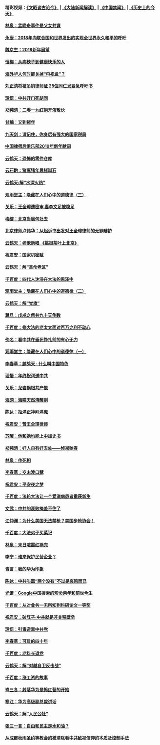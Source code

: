 #### 精彩视频：[《文昭谈古论今》](https://github.com/gfw-breaker/wenzhao/blob/master/README.md?t=01031531) | [《大陆新闻解读》](https://github.com/gfw-breaker/ntdtv-comedy/blob/master/README.md?t=01031531) | [《中国禁闻》](https://github.com/gfw-breaker/ntdtv-news/blob/master/README.md?t=01031531) | [《历史上的今天》](https://github.com/gfw-breaker/today-in-history/blob/master/README.md?t=01031531) 

#### [林泉：孟晚舟事件是父女共谋](../pages/nsc993/n10947780.md?t=01031531) 

#### [永康：2018年向联合国和世界发出的实现全世界永久和平的呼吁](../pages/nsc993/n10947756.md?t=01031531) 

#### [魏京生：2019新年展望](../pages/nsc993/n10947691.md?t=01031531) 

#### [恒梅：从病秧子到健康快乐的人](../pages/nsc993/n10947469.md?t=01031531) 

#### [海外华人何时能关掉“电视盒”？](../pages/nsc993/n10945406.md?t=01031531) 

#### [刘正清将被吊销律师证 25位同仁发紧急呼吁书](../pages/nsc993/n10944361.md?t=01031531) 

#### [理悟：中共开门死胡同](../pages/nsc993/n10944908.md?t=01031531) 

#### [郑纯清：二零一九红朝开演散伙](../pages/nsc993/n10944905.md?t=01031531) 

#### [甘楠：又到猪年](../pages/nsc993/n10944903.md?t=01031531) 

#### [九天剑：请记住，你身后有强大的国家税局](../pages/nsc993/n10944885.md?t=01031531) 

#### [中国律师后俱乐部2019年新年献词](../pages/nsc993/n10944348.md?t=01031531) 

#### [云鹤天：恐怖的零件仓库](../pages/nsc993/n10942847.md?t=01031531) 

#### [云石黔：猪瘟猪年思猪叫石](../pages/nsc993/n10943180.md?t=01031531) 

#### [云鹤天:解“水深火热”](../pages/nsc993/n10942828.md?t=01031531) 

#### [观雨堂主：隐藏在人们心中的道德律（三）](../pages/nsc993/n10941445.md?t=01031531) 

#### [关乐：王全璋遭密审 妻李文足被稳足](../pages/nsc993/n10941420.md?t=01031531) 

#### [梅绽：北京当局何处去](../pages/nsc993/n10941407.md?t=01031531) 

#### [北京律师卢伟华：从起诉书出发对王全璋律师的无罪辩护](../pages/nsc993/n10939303.md?t=01031531) 

#### [云鹤天：老歌新唱 《挑担茶叶上北京》](../pages/nsc993/n10937870.md?t=01031531) 

#### [祝君安：国家机密赋](../pages/nsc993/n10937863.md?t=01031531) 

#### [云鹤天：解“革命老区”](../pages/nsc993/n10937858.md?t=01031531) 

#### [千百度：四代人沐浴在大法的恩泽中](../pages/nsc993/n10937630.md?t=01031531) 

#### [观雨堂主：隐藏在人们心中的道德律（二）](../pages/nsc993/n10937219.md?t=01031531) 

#### [云鹤天：解“党旗”](../pages/nsc993/n10937211.md?t=01031531) 

#### [冀旦：戊戌之倒共九十天倒数](../pages/nsc993/n10937168.md?t=01031531) 

#### [千百度：修大法的老太太面对百万之利不动心](../pages/nsc993/n10934913.md?t=01031531) 

#### [佚名：看中共在垂死挣扎前的有心无力](../pages/nsc993/n10934707.md?t=01031531) 

#### [观雨堂主：隐藏在人们心中的道德律（一）](../pages/nsc993/n10934699.md?t=01031531) 

#### [李春草：鹧鸪天 ‧ 什么叫中国特色](../pages/nsc993/n10934694.md?t=01031531) 

#### [理悟：年终祝词送中共](../pages/nsc993/n10933269.md?t=01031531) 

#### [关乐：龙岩祸根共产恨](../pages/nsc993/n10933253.md?t=01031531) 

#### [海网：海啸天然清醒剂](../pages/nsc993/n10933251.md?t=01031531) 

#### [陈达：拒洋正神拜洋魔](../pages/nsc993/n10933235.md?t=01031531) 

#### [祝君安：赞王全璋律师](../pages/nsc993/n10933273.md?t=01031531) 

#### [苏醒：他和她均能上中加史书](../pages/nsc993/n10933262.md?t=01031531) 

#### [郑纯清：好人自有好去处——悼郑贻春](../pages/nsc993/n10933256.md?t=01031531) 

#### [林泉：作死相](../pages/nsc993/n10933248.md?t=01031531) 

#### [李春草：岁末渡口赋](../pages/nsc993/n10933243.md?t=01031531) 

#### [祝君安：平安夜之梦](../pages/nsc993/n10931089.md?t=01031531) 

#### [千百度：法轮大法让一个爱滋病患者重获新生](../pages/nsc993/n10931128.md?t=01031531) 

#### [文武：中共的衰败掩盖不住了](../pages/nsc993/n10931085.md?t=01031531) 

#### [江仲渊：为什么美国无法禁枪？美国步枪协会！](../pages/nsc993/n10931078.md?t=01031531) 

#### [千百度：大法弟子买菜记](../pages/nsc993/n10929626.md?t=01031531) 

#### [林泉：末日喧嚣红祸完](../pages/nsc993/n10929158.md?t=01031531) 

#### [李宁：谁来保护民营企业？](../pages/nsc993/n10929049.md?t=01031531) 

#### [青言：我的华为印象](../pages/nsc993/n10927223.md?t=01031531) 

#### [陈达：中共叫嚣“两个没有”不过是哀鸣而已](../pages/nsc993/n10927213.md?t=01031531) 

#### [光谱：Google中国搜索的短命两年和前世今生](../pages/nsc993/n10927202.md?t=01031531) 

#### [千百度：从对业务一无所知到科研论文一等奖](../pages/nsc993/n10924400.md?t=01031531) 

#### [祝君安：破阵子‧中共就是非关税壁垒](../pages/nsc993/n10924033.md?t=01031531) 

#### [理悟：引毒造毒中共党](../pages/nsc993/n10922164.md?t=01031531) 

#### [李春草：可耻的四十年](../pages/nsc993/n10922095.md?t=01031531) 

#### [千百度：老科长退党](../pages/nsc993/n10922047.md?t=01031531) 

#### [云鹤天：解“对越自卫反击战”](../pages/nsc993/n10921340.md?t=01031531) 

#### [千百度：涨工资的故事](../pages/nsc993/n10919446.md?t=01031531) 

#### [岑三冬：射落华为是捣红营的开始](../pages/nsc993/n10919253.md?t=01031531) 

#### [寒江：华为高级副总裁讲话](../pages/nsc993/n10919239.md?t=01031531) 

#### [云鹤天：解“人民公社”](../pages/nsc993/n10917506.md?t=01031531) 

#### [张三一言：自由和民主是水和油？](../pages/nsc993/n10917501.md?t=01031531) 

#### [从成都秋雨圣约等教会的被清除看中共敌视信仰的本质及控制手法](../pages/nsc993/n10917309.md?t=01031531) 

